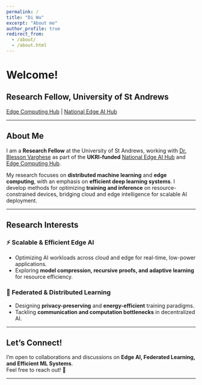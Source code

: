 ```yaml
---
permalink: /
title: "Di Wu"
excerpt: "About me"
author_profile: true
redirect_from:
  - /about/
  - /about.html
---
```


# Welcome!  

## **Research Fellow, University of St Andrews**  
[Edge Computing Hub](https://edgehub.co.uk/) | [National Edge AI Hub](https://edgeaihub.co.uk/)  

---

## **About Me**  
I am a **Research Fellow** at the University of St Andrews, working with [Dr. Blesson Varghese](https://www.blessonv.com/) as part of the **UKRI-funded** [National Edge AI Hub](https://edgeaihub.co.uk/) and [Edge Computing Hub](https://edgehub.co.uk/).  

My research focuses on **distributed machine learning** and **edge computing**, with an emphasis on **efficient deep learning systems**. I develop methods for optimizing **training and inference** on resource-constrained devices, bridging cloud and edge intelligence for scalable AI deployment.  

---

## **Research Interests**  

### **⚡ Scalable & Efficient Edge AI**  
- Optimizing AI workloads across cloud and edge for real-time, low-power applications.  
- Exploring **model compression, recursive proofs, and adaptive learning** for resource efficiency.  

### **🔗 Federated & Distributed Learning**  
- Designing **privacy-preserving** and **energy-efficient** training paradigms.  
- Tackling **communication and computation bottlenecks** in decentralized AI.  

---

## **Let’s Connect!**  
I’m open to collaborations and discussions on **Edge AI, Federated Learning, and Efficient ML Systems**.  
Feel free to reach out! 🚀  

---

